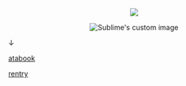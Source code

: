 
　<p align="center">![](https://komarev.com/ghpvc/?username=2ft-high&label=visitors&color=6F4685)</p>

<p align="center">
  <img src="https://files.catbox.moe/vm0x8g.jpg" alt="Sublime's custom image"/>
</p>

↓

[atabook](https://floortub.atabook.org/) 

[rentry](https://rentry.co/formaan)
